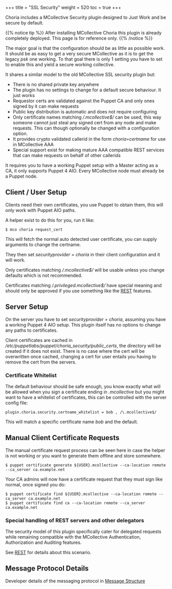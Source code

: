 +++
title = "SSL Security"
weight = 520
toc = true
+++

Choria includes a MCollective Security plugin designed to Just Work and be secure by default.

{{% notice tip %}}
After installing MCollective Choria this plugin is already completely deployed. This page is for reference only.
{{% /notice %}}

The major goal is that the configuration should be as little as possible work.
It should be as easy to get a very secure MCollective as it is to get the legacy
_psk_ one working.  To that goal there is only 1 setting you have to set to enable
this and yield a secure working collective.

It shares a similar model to the old MCollective SSL security plugin but:

   * There is no shared private key anywhere
   * The plugin has no settings to change for a default secure behaviour.
     It just works
   * Requestor certs are validated against the Puppet CA and only ones signed by
     it can make requests
   * Public key distribution is automatic and does not require configuring
   * Only certificate names matching _/\.mcollective$/_ can be used, this way
     someone cannot just steal any signed cert from any node and make requests.
     This can though optionally be changed with a configuration option.
   * It provides crypto validated callerid in the form _choria=certname_ for use
     in MCollective AAA
   * Special support exist for making mature AAA compatible REST services that
     can make requests on behalf of other callerids

It requires you to have a working Puppet setup with a Master acting as a CA, it
only supports Puppet 4 AIO. Every MCollective node must already be a Puppet node.

## Client / User Setup

Clients need their own certificates, you use Puppet to obtain them, this will only work
with Puppet AIO paths.

A helper exist to do this for you, run it like:

```
$ mco choria request_cert
```

This will fetch the normal auto detected user certificate, you can supply arguments
to change the certname.

They then set _securityprovider = choria_ in their client configuration and it will work.

Only certificates matching _/\.mcollective$/_ will be usable unless you change defaults
which is not recommended.

Certificates matching _/\.privileged\.mcollective$/_ have special meaning and should only
be approved if you use something like the [REST](../../development/rest) features.

## Server Setup

On the server you have to set _securityprovider = choria_, assuming you have a working
Puppet 4 AIO setup. This plugin itself has no options to change any paths to certificates.

Client certificates are cached in <i>/etc/puppetlabs/puppet/choria_security/public_certs</i>,
the directory will be created if it does not exist.  There is no case where the cert
will be overwritten once cached, changing a cert for user entails you having to remove
the cert from the servers.

### Certificate Whitelist

The default behaviour should be safe enough, you know exactly what will be allowed
when you sign a certificate ending in _.mcollective_ but you might want to have a
whitelist of certificates, this can be controlled with the server config file:

```
plugin.choria.security.certname_whitelist = bob , /\.mcollective$/
```

This will match a specific certificate name _bob_ and the default.

## Manual Client Certificate Requests

The manual certificate request process can be seen here in case the helper is not working or you
want to generate them offline and store somewhere.

```
$ puppet certificate generate ${USER}.mcollective --ca-location remote --ca_server ca.example.net
```

Your CA admins will now have a certificate request that they must sign like normal,
once signed you do:

```
$ puppet certificate find ${USER}.mcollective --ca-location remote --ca_server ca.example.net
$ puppet certificate find ca --ca-location remote --ca_server ca.example.net
```

### Special handling of REST servers and other delegators

The security model of this plugin specifically cater for delegated requests while remaining
compatible with the MCollective Authentication, Authorization and Auditing features.

See [REST](../../development/rest) for details about this scenario.

## Message Protocol Details

Developer details of the messaging protocol in [Message Structure](../../development/messages)
